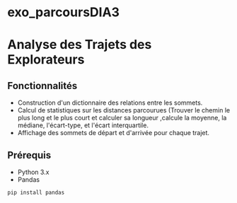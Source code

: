 # exo_parcoursDIA3

# Analyse des Trajets des Explorateurs

## Fonctionnalités

- Construction d'un dictionnaire des relations entre les sommets.
- Calcul de statistiques sur les distances parcourues (Trouver le chemin le plus long et le plus court et calculer sa longueur ,calcule  la moyenne, la médiane, l'écart-type, et l'écart interquartile.
- Affichage des sommets de départ et d'arrivée pour chaque trajet.

## Prérequis

- Python 3.x
- Pandas
```bash
pip install pandas
